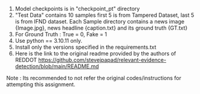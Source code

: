 1. Model checkpoints is in "checkpoint_pt" directory
2. "Test Data" contains 10 samples first 5 is from Tampered Dataset, last 5 is from IFND dataset. Each Sample directory contains a news image {Image.jpg}, news headline {caption.txt} and its ground truth {GT.txt}
3. For Ground Truth : True = 0, Fake = 1
4. Use python == 3.10.11 only.
5. Install only the versions specified in the requirements.txt
6. Here is the link to the original readme provided by the authors of REDDOT https://github.com/stevejpapad/relevant-evidence-detection/blob/main/README.md 

Note : Its recommended to not refer the original codes/instructions for attempting this assignment.
